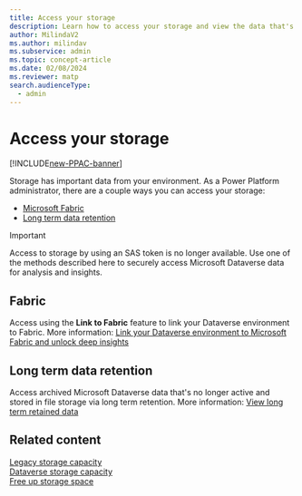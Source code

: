 ```yaml
---
title: Access your storage
description: Learn how to access your storage and view the data that's in your storage. 
author: MilindaV2
ms.author: milindav
ms.subservice: admin
ms.topic: concept-article
ms.date: 02/08/2024
ms.reviewer: matp
search.audienceType: 
  - admin
---
```

# Access your storage

[!INCLUDE[new-PPAC-banner](~/includes/new-PPAC-banner.md)]

Storage has important data from your environment. As a Power Platform administrator, there are a couple ways you can access your storage:

- [Microsoft Fabric](#fabric)
- [Long term data retention](#long-term-data-retention)

> [!IMPORTANT]
> Access to storage by using an SAS token is no longer available. Use one of the methods described here to securely access Microsoft Dataverse data for analysis and insights.

## Fabric

Access using the **Link to Fabric** feature to link your Dataverse environment to Fabric. More information: [Link your Dataverse environment to Microsoft Fabric and unlock deep insights](/power-apps/maker/data-platform/azure-synapse-link-view-in-fabric)

## Long term data retention

Access archived Microsoft Dataverse data that's no longer active and stored in file storage via long term retention. More information: [View long term retained data](/power-apps/maker/data-platform/data-retention-view)

## Related content

[Legacy storage capacity](legacy-capacity-storage.md) <br />
[Dataverse storage capacity](capacity-storage.md) <br />
[Free up storage space](free-storage-space.md) <br />
